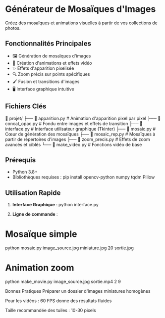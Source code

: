 # Générateur de Mosaïques d'Images

Créez des mosaïques et animations visuelles à partir de vos collections de photos.

## Fonctionnalités Principales

- 🖼️ Génération de mosaïques d'images
- 🎥 Création d'animations et effets vidéo
- ✨ Effets d'apparition pixelisée
- 🔍 Zoom précis sur points spécifiques
- 🖌️ Fusion et transitions d'images
- 🖥️ Interface graphique intuitive

## Fichiers Clés

📂 projet/
├── 📄 apparition.py # Animation d'apparition pixel par pixel
├── 📄 concat_opac.py # Fondu entre images et effets de transition
├── 📄 interface.py # Interface utilisateur graphique (Tkinter)
├── 📄 mosaic.py # Cœur de génération des mosaïques
├── 📄 mosaic_rep.py # Mosaïques à partir de répertoires d'images
├── 📄 zoom_precis.py # Effets de zoom avancés et ciblés
└── 📄 make_video.py # Fonctions vidéo de base

## Prérequis

- Python 3.8+
- Bibliothèques requises :
pip install opencv-python numpy tqdm Pillow

## Utilisation Rapide

1. **Interface Graphique** : python interface.py

2. **Ligne de commande** :
# Mosaïque simple
python mosaic.py image_source.jpg miniature.jpg 20 sortie.jpg

# Animation zoom
python make_movie.py image_source.jpg sortie.mp4 2 9


Bonnes Pratiques
Préparer un dossier d'images miniatures homogènes

Pour les vidéos : 60 FPS donne des résultats fluides

Taille recommandée des tuiles : 10-30 pixels

